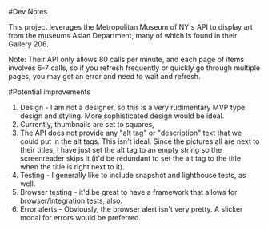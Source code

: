 #Dev Notes

This project leverages the Metropolitan Museum of NY's API to display art from the museums Asian Department, many of which is found in their Gallery 206.

Note: Their API only allows 80 calls per minute, and each page of items involves 6-7 calls, so if you refresh frequently or quickly go through multiple pages, you may get an error and need to wait and refresh.

#Potential improvements

1. Design - I am not a designer, so this is a very rudimentary MVP type design and styling. More sophisticated design would be ideal.
2. Currently, thumbnails are set to squares, 
3. The API does not provide any "alt tag" or "description" text that we could put in the alt tags. This isn't ideal. Since the pictures all are next to their titles, I have just set the alt tag to an empty string so the screenreader skips it (it'd be redundant to set the alt tag to the title when the title is right next to it).
4. Testing - I generally like to include snapshot and lighthouse tests, as well.
5. Browser testing - it'd be great to have a framework that allows for browser/integration tests, also.
6. Error alerts - Obviously, the browser alert isn't very pretty. A slicker modal for errors would be preferred.

